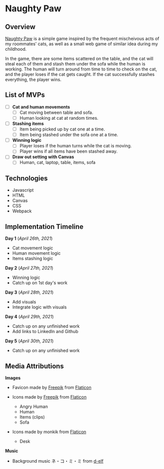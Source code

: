 # Naughty Paw

## Overview
[Naughty Paw](https://vickiychung.github.io/NaughtyPaw/) is a simple game inspired by the frequent mischeivous acts of my roommates' cats, as well as a small web game of similar idea during my childhood.

In the game, there are some items scattered on the table, and the cat will steal each of them and stash them under the sofa while the human is working.
The human will turn around from time to time to check on the cat, and the player loses if the cat gets caught. If the cat successfully stashes everything, the player wins.

## List of MVPs
- [ ] **Cat and human movements**
    - [ ] Cat moving between table and sofa. 
    - [ ] Human looking at cat at random times.
- [ ] **Stashing items**
    - [ ] Item being picked up by cat one at a time.
    - [ ] Item being stashed under the sofa one at a time.
- [ ] **Winning logic**
    - [ ] Player loses if the human turns while the cat is moving.
    - [ ] Player wins if all items have been stashed away.
- [ ] **Draw out setting with Canvas**
    - [ ] Human, cat, laptop, table, items, sofa

## Technologies
- Javascript
- HTML
- Canvas
- CSS
- Webpack

## Implementation Timeline
**Day 1**
(_April 26th, 2021_)

- Cat movement logic
- Human movement logic
- Items stashing logic

**Day 2**
(_April 27th, 2021_)
- Winning logic
- Catch up on 1st day's work

**Day 3**
(_April 28th, 2021_)
- Add visuals
- Integrate logic with visuals

**Day 4**
(_April 29th, 2021_)
- Catch up on any unfinished work
- Add links to LinkedIn and Github

**Day 5**
(_April 30th, 2021_)
- Catch up on any unfinished work

## Media Attributions
**Images**
- Favicon made by [Freepik](https://www.freepik.com) from [Flaticon](www.flaticon.com) 

- Icons made by [Freepik](https://www.freepik.com) from [Flaticon](www.flaticon.com)
  - Angry Human
  - Human
  - Items (clips)
  - Sofa

- Icons made by monkik from [Flaticon](www.flaticon.com)
  - Desk

**Music**
- Background music ネ・コ・ミ・ミ from [d-elf](https://www.d-elf.com/archives/2077.html)
